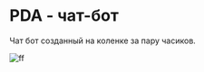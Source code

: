 # PDA - чат-бот

Чат бот созданный на коленке за пару часиков.

![ff](https://avatars.mds.yandex.net/i?id=dff93c026931efb3ba00f1be06254663-4885555-images-thumbs&n=13)
